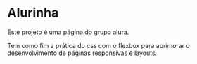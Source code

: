 # Alurinha

Este projeto é uma página do grupo alura.
 
Tem como fim a prática do css com o flexbox para aprimorar o desenvolvimento de páginas responsivas e layouts.
